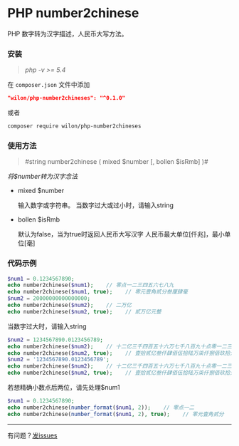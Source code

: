 # PHP number2chinese

PHP 数字转为汉字描述，人民币大写方法。

### 安装

> *php -v >= 5.4*

在 `composer.json` 文件中添加

```json
"wilon/php-number2chineses": "^0.1.0"
```

或者

```sh
composer require wilon/php-number2chineses
```

### 使用方法

> #string number2chinese ( mixed $number [, bollen $isRmb] )#

*将$number转为汉字念法*

* mixed $number

    输入数字或字符串。
    当数字过大或过小时，请输入string

* bollen $isRmb

    默认为false，当为true时返回人民币大写汉字
    人民币最大单位[仟兆]，最小单位[毫]

### 代码示例

```php
$num1 = 0.1234567890;
echo number2chinese($num1);    // 零点一二三四五六七八九
echo number2chinese($num1, true);    // 零元壹角贰分叁厘肆毫
$num2 = 20000000000000000;
echo number2chinese($num2);    // 二万亿
echo number2chinese($num2, true);    // 贰万亿元整
```

当数字过大时，请输入string
```php
$num2 = 1234567890.0123456789;
echo number2chinese($num2);    // 十二亿三千四百五十六万七千八百九十点零一二三
echo number2chinese($num2, true);    // 壹拾贰亿叁仟肆佰伍拾陆万柒仟捌佰玖拾元壹分贰厘叁毫
$num2 = '1234567890.0123456789';
echo number2chinese($num2);    // 十二亿三千四百五十六万七千八百九十点零一二三四五六七八九
echo number2chinese($num2, true);    // 壹拾贰亿叁仟肆佰伍拾陆万柒仟捌佰玖拾元壹分贰厘叁毫
```

 若想精确小数点后两位，请先处理$num1
```php
$num1 = 0.1234567890;
echo number2chinese(number_format($num1, 2));    // 零点一二
echo number2chinese(number_format($num1, 2), true);    // 零元壹角贰分
```

______
有问题？<a href="https://github.com/wilon/php-number2chinese/issues" target="_blank">发issues</a>
